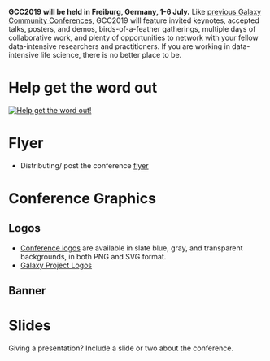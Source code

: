 <slot name="/events/gcc2019/header" />

**GCC2019 will be held in Freiburg, Germany, 1-6 July.**  Like [previous Galaxy Community Conferences](/gcc/), GCC2019 will feature invited keynotes, accepted talks, posters, and demos, birds-of-a-feather gatherings, multiple days of collaborative work, and plenty of opportunities to network with your fellow data-intensive researchers and practitioners.  If you are working in data-intensive life science, there is no better place to be.

# Help get the word out


[<img class="float-right" src="/src/events/gcc2019/promotion/gcc2019-flyer-thumb.png" alt="Help get the word out!" />](https://depot.galaxyproject.org/hub/attachments/events/gcc2019/gcc2019-flyer.pdf)

# Flyer 

* Distributing/ post the conference [flyer](https://depot.galaxyproject.org/hub/attachments/events/gcc2019/gcc2019-flyer.pdf)


# Conference Graphics

## Logos

* [Conference logos](https://github.com/usegalaxy-eu/gcc2019/tree/master/branding) are available in slate blue, gray, and transparent backgrounds, in both PNG and SVG format.
* [Galaxy Project Logos](/src/images/galaxy-logos/index.md)

## Banner

# Slides

Giving a presentation?  Include a slide or two about the conference.
